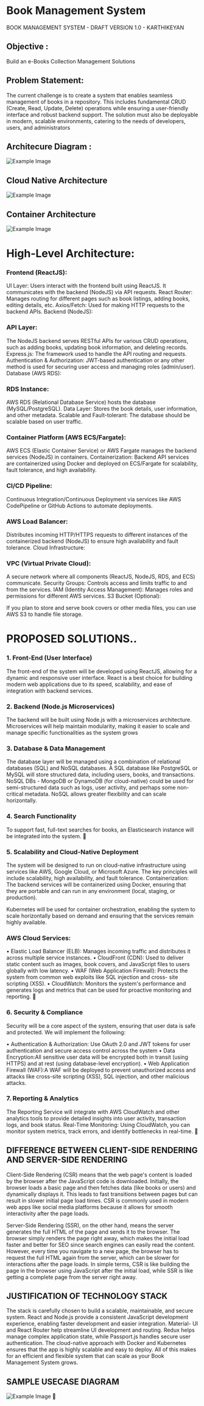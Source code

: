 

# Book Management System
BOOK MANAGEMENT SYSTEM
       - DRAFT VERSION 1.0
         - KARTHIKEYAN
##  Objective : 
Build an e-Books Collection Management Solutions

## Problem Statement:
The current challenge is to create a system that enables seamless management of books in a repository. This includes fundamental CRUD (Create,
Read, Update, Delete) operations while ensuring a user-friendly interface and robust backend support. The solution must also be deployable in modern,
scalable environments, catering to the needs of developers, users, and administrators
         
## Architecure Diagram :
 
![Example Image](https://github.com/karthikemssuppmail/bookMgmtSystem/blob/main/architecture.png)

## Cloud Native Architecture 
![Example Image](https://github.com/karthikemssuppmail/bookMgmtSystem/blob/main/cloud-native-solutions.png)

## Container Architecture
![Example Image](https://github.com/karthikemssuppmail/bookMgmtSystem/blob/main/ContainerArchitecture.jpg)


# High-Level Architecture:

### Frontend (ReactJS):
UI Layer: Users interact with the frontend built using ReactJS. It communicates with the backend (NodeJS) via API requests.
React Router: Manages routing for different pages such as book listings, adding books, editing details, etc.
Axios/Fetch: Used for making HTTP requests to the backend APIs.
Backend (NodeJS):

### API Layer: 
The NodeJS backend serves RESTful APIs for various CRUD operations, such as adding books, updating book information, and deleting records.
Express.js: The framework used to handle the API routing and requests.
Authentication & Authorization: JWT-based authentication or any other method is used for securing user access and managing roles (admin/user).
Database (AWS RDS):

### RDS Instance: 
AWS RDS (Relational Database Service) hosts the database (MySQL/PostgreSQL).
Data Layer: Stores the book details, user information, and other metadata.
Scalable and Fault-tolerant: The database should be scalable based on user traffic.

### Container Platform (AWS ECS/Fargate):
AWS ECS (Elastic Container Service) or AWS Fargate manages the backend services (NodeJS) in containers.
Containerization: Backend API services are containerized using Docker and deployed on ECS/Fargate for scalability, fault tolerance, and high availability.

### CI/CD Pipeline: 
Continuous Integration/Continuous Deployment via services like AWS CodePipeline or GitHub Actions to automate deployments.

### AWS Load Balancer:

Distributes incoming HTTP/HTTPS requests to different instances of the containerized backend (NodeJS) to ensure high availability and fault tolerance.
Cloud Infrastructure:

###  VPC (Virtual Private Cloud):
A secure network where all components (ReactJS, NodeJS, RDS, and ECS) communicate.
Security Groups: Controls access and limits traffic to and from the services.
IAM (Identity Access Management): Manages roles and permissions for different AWS services.
S3 Bucket (Optional):

If you plan to store and serve book covers or other media files, you can use AWS S3 to handle file storage.

# PROPOSED SOLUTIONS..
### 1. Front-End (User Interface)
The front-end of the system will be developed using ReactJS, allowing for a dynamic and responsive user interface.
React is a best choice for building modern web applications due to its speed, scalability, and ease of integration with
backend services.

### 2. Backend (Node.js Microservices)
The backend will be built using Node.js with a microservices architecture. Microservices will help maintain modularity,
making it easier to scale and manage specific functionalities as the system grows

### 3. Database & Data Management
The database layer will be managed using a combination of relational databases (SQL) and NoSQL databases.
A SQL database like PostgreSQL or MySQL will store structured data, including users, books, and transactions.
NoSQL DBs - MongoDB or DynamoDB (for cloud-native) could be used for semi-structured data such as logs, user
activity, and perhaps some non-critical metadata. NoSQL allows greater flexibility and can scale horizontally.

### 4. Search Functionality
To support fast, full-text searches for books, an Elasticsearch instance will be integrated into the system.
                              
### 5. Scalability and Cloud-Native Deployment

The system will be designed to run on cloud-native infrastructure using services like AWS, Google Cloud, or
Microsoft Azure. The key principles will include scalability, high availability, and fault tolerance.
Containerization: The backend services will be containerized using Docker, ensuring that they are portable and can
run in any environment (local, staging, or production).

Kubernetes will be used for container orchestration, enabling the system to scale horizontally based on demand and
ensuring that the services remain highly available.

### AWS Cloud Services:
   • Elastic Load Balancer (ELB): Manages incoming traffic and distributes it across multiple service instances.
   • CloudFront (CDN): Used to deliver static content such as images, book covers, and JavaScript files to users
      globally with low latency.
   • WAF (Web Application Firewall): Protects the system from common web exploits like SQL injection and cross-
      site scripting (XSS).
   • CloudWatch: Monitors the system's performance and generates logs and metrics that can be used for
      proactive monitoring and reporting.
                             
### 6. Security & Compliance
Security will be a core aspect of the system, ensuring that user data is safe and protected. We will implement the
following:

 • Authentication & Authorization:
   Use OAuth 2.0 and JWT tokens for user authentication and secure access control across the system
 • Data Encryption:All sensitive user data will be encrypted both in transit (using HTTPS) and at rest (using
   database-level encryption).
 • Web Application Firewall (WAF):A WAF will be deployed to prevent unauthorized access and attacks like
   cross-site scripting (XSS), SQL injection, and other malicious attacks.

### 7. Reporting & Analytics
The Reporting Service will integrate with AWS CloudWatch and other analytics tools to provide detailed insights into
user activity, transaction logs, and book status.
Real-Time Monitoring: Using CloudWatch, you can monitor system metrics, track errors, and identify bottlenecks in
real-time.


## DIFFERENCE BETWEEN CLIENT-SIDE RENDERING AND SERVER-SIDE RENDERING
 
Client-Side Rendering (CSR) means that the web page's content is loaded by the browser after the JavaScript
code is downloaded. Initially, the browser loads a basic page and then fetches data (like books or users) and
dynamically displays it. This leads to fast transitions between pages but can result in slower initial page load
times. CSR is commonly used in modern web apps like social media platforms because it allows for smooth
interactivity after the page loads.

Server-Side Rendering (SSR), on the other hand, means the server generates the full HTML of the page and
sends it to the browser. The browser simply renders the page right away, which makes the initial load faster and
better for SEO since search engines can easily read the content. However, every time you navigate to a new
page, the browser has to request the full HTML again from the server, which can be slower for interactions after
the page loads.
In simple terms, CSR is like building the page in the browser using JavaScript after the initial load, while SSR is
like getting a complete page from the server right away.

## JUSTIFICATION OF TECHNOLOGY STACK
 
The stack is carefully chosen to build a scalable, maintainable, and secure system. React and Node.js provide
a consistent JavaScript development experience, enabling faster development and easier integration. Material-
UI and React Router help streamline UI development and routing. Redux helps manage complex application
state, while Passport.js handles secure user authentication. The cloud-native approach with Docker and
Kubernetes ensures that the app is highly scalable and easy to deploy. All of this makes for an efficient and
flexible system that can scale as your Book Management System grows.


 ## SAMPLE USECASE DIAGRAM
 ![Example Image](https://github.com/karthikemssuppmail/bookMgmtSystem/blob/main/usecase.png)

